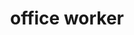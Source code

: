---
layout: people&body
title: office worker
emoji: office_worker
permalink: 🧑‍💼.html
image: assets/img/3moji/office_worker.png
---